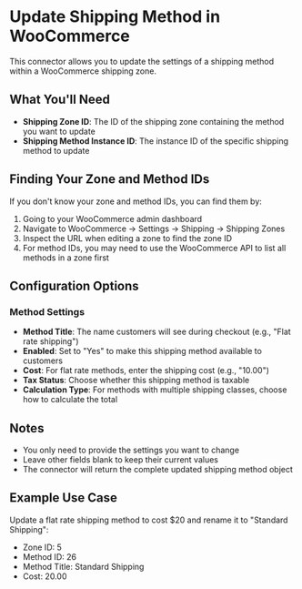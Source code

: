 # Update Shipping Method in WooCommerce

This connector allows you to update the settings of a shipping method within a WooCommerce shipping zone.

## What You'll Need

- **Shipping Zone ID**: The ID of the shipping zone containing the method you want to update
- **Shipping Method Instance ID**: The instance ID of the specific shipping method to update

## Finding Your Zone and Method IDs

If you don't know your zone and method IDs, you can find them by:

1. Going to your WooCommerce admin dashboard
2. Navigate to WooCommerce → Settings → Shipping → Shipping Zones
3. Inspect the URL when editing a zone to find the zone ID
4. For method IDs, you may need to use the WooCommerce API to list all methods in a zone first

## Configuration Options

### Method Settings

- **Method Title**: The name customers will see during checkout (e.g., "Flat rate shipping")
- **Enabled**: Set to "Yes" to make this shipping method available to customers
- **Cost**: For flat rate methods, enter the shipping cost (e.g., "10.00")
- **Tax Status**: Choose whether this shipping method is taxable
- **Calculation Type**: For methods with multiple shipping classes, choose how to calculate the total

## Notes

- You only need to provide the settings you want to change
- Leave other fields blank to keep their current values
- The connector will return the complete updated shipping method object

## Example Use Case

Update a flat rate shipping method to cost $20 and rename it to "Standard Shipping":
- Zone ID: 5
- Method ID: 26
- Method Title: Standard Shipping
- Cost: 20.00